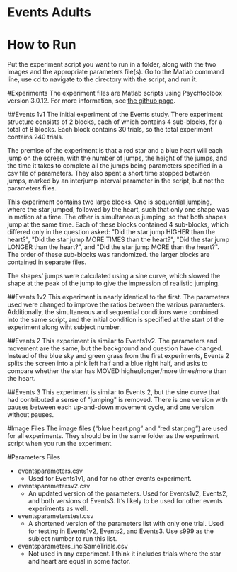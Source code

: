 # Events Adults

# How to Run
Put the experiment script you want to run in a folder, along with the two images and the appropriate parameters file(s). Go to the Matlab command line, use cd to navigate to the directory with the script, and run it.

#Experiments
The experiment files are Matlab scripts using Psychtoolbox version 3.0.12. For more information, see [the github page](https://github.com/Psychtoolbox-3/Psychtoolbox-3).

##Events 1v1
The initial experiment of the Events study. There experiment structure consists of 2 blocks, each of which contains 4 sub-blocks, for a total of 8 blocks. Each block contains 30 trials, so the total experiment contains 240 trials.

The premise of the experiment is that a red star and a blue heart will each jump on the screen, with the number of jumps, the height of the jumps, and the time it takes to complete all the jumps being parameters specified in a csv file of parameters. They also spent a short time stopped between jumps, marked by an interjump interval parameter in the script, but not the parameters files.

This experiment contains two large blocks. One is sequential jumping, where the star jumped, followed by the heart, such that only one shape was in motion at a time. The other is simultaneous jumping, so that both shapes jump at the same time. Each of these blocks contained 4 sub-blocks, which differed only in the question asked: "Did the star jump HIGHER than the heart?", "Did the star jump MORE TIMES than the heart?", "Did the star jump LONGER than the heart?", and "Did the star jump MORE than the heart?". The order of these sub-blocks was randomized. the larger blocks are contained in separate files.

The shapes' jumps were calculated using a sine curve, which slowed the shape at the peak of the jump to give the impression of realistic jumping.

##Events 1v2
This experiment is nearly identical to the first. The parameters used were changed to improve the ratios between the various parameters. Additionally, the simultaneous and sequential conditions were combined into the same script, and the initial condition is specified at the start of the experiment along wiht subject number.

##Events 2
This experiment is similar to Events1v2. The parameters and movement are the same, but the background and question have changed. Instead of the blue sky and green grass from the first experiments, Events 2 splits the screen into a pink left half and a blue right half, and asks to compare whether the star has MOVED higher/longer/more times/more than the heart.

##Events 3
This experiment is similar to Events 2, but the sine curve that had contributed a sense of "jumping" is removed. There is one version with pauses between each up-and-down movement cycle, and one version without pauses.

#Image Files
The image files (“blue heart.png” and “red star.png”) are used for all experiments. They should be in the same folder as the experiment script when you run the experiment.

#Parameters Files
* eventsparameters.csv
  * Used for Events1v1, and for no other events experiment.
* eventsparametersv2.csv
  * An updated version of the parameters. Used for Events1v2, Events2, and both versions of Events3. It’s likely to be used for other events experiments as well.
* eventsparameterstest.csv
  * A shortened version of the parameters list with only one trial. Used for testing in Events1v2, Events2, and Events3. Use s999 as the subject number to run this list.
* eventsparameters_inclSameTrials.csv
  * Not used in any experiment. I think it includes trials where the star and heart are equal in some factor.

